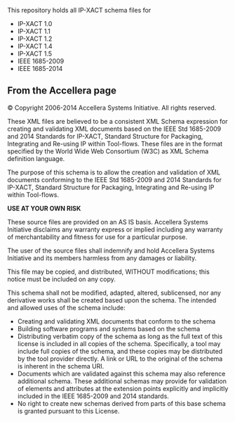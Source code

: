 This repository holds all IP-XACT schema files for
* IP-XACT 1.0
* IP-XACT 1.1
* IP-XACT 1.2
* IP-XACT 1.4
* IP-XACT 1.5
* IEEE 1685-2009
* IEEE 1685-2014


From the Accellera page
-----------------------

© Copyright 2006-2014 Accellera Systems Initiative. All rights reserved.

These XML files are believed to be a consistent XML Schema expression for creating and validating XML documents based on the IEEE Std 1685-2009 and 2014 Standards for IP-XACT, Standard Structure for Packaging, Integrating and Re-using IP within Tool-flows. These files are in the format specified by the World Wide Web Consortium (W3C) as XML Schema definition language.

The purpose of this schema is to allow the creation and validation of XML documents conforming to the IEEE Std 1685-2009 and 2014 Standards for IP-XACT, Standard Structure for Packaging, Integrating and Re-using IP within Tool-flows.

**USE AT YOUR OWN RISK**

These source files are provided on an AS IS basis. Accellera Systems Initiative disclaims any warranty express or implied including any warranty of merchantability and fitness for use for a particular purpose.

The user of the source files shall indemnify and hold Accellera Systems Initiative and its members harmless from any damages or liability.

This file may be copied, and distributed, WITHOUT modifications; this notice must be included on any copy.

This schema shall not be modified, adapted, altered, sublicensed, nor any derivative works shall be created based upon the schema. The intended and allowed uses of the schema include:

* Creating and validating XML documents that conform to the schema
* Building software programs and systems based on the schema
* Distributing verbatim copy of the schema as long as the full text of this license is included in all copies of the schema. Specifically, a tool may include full copies of the schema, and these copies may be distributed by the tool provider directly. A link or URL to the original of the schema is inherent in the schema URI.
* Documents which are validated against this schema may also reference additional schema. These additional schemas may provide for validation of elements and attributes at the extension points explicitly and implicitly included in the IEEE 1685-2009 and 2014 standards.
* No right to create new schemas derived from parts of this base schema is granted pursuant to this License.
